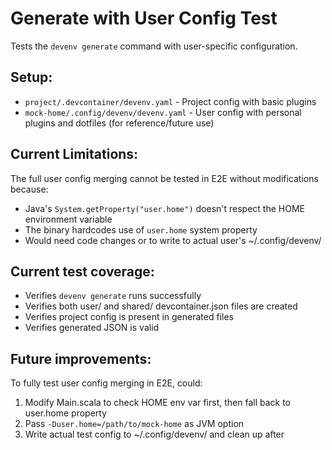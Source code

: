# Generate with User Config Test

Tests the `devenv generate` command with user-specific configuration.

## Setup:
- `project/.devcontainer/devenv.yaml` - Project config with basic plugins
- `mock-home/.config/devenv/devenv.yaml` - User config with personal plugins and dotfiles (for reference/future use)

## Current Limitations:
The full user config merging cannot be tested in E2E without modifications because:
- Java's `System.getProperty("user.home")` doesn't respect the HOME environment variable
- The binary hardcodes use of `user.home` system property
- Would need code changes or to write to actual user's ~/.config/devenv/

## Current test coverage:
- Verifies `devenv generate` runs successfully
- Verifies both user/ and shared/ devcontainer.json files are created
- Verifies project config is present in generated files
- Verifies generated JSON is valid

## Future improvements:
To fully test user config merging in E2E, could:
1. Modify Main.scala to check HOME env var first, then fall back to user.home property
2. Pass `-Duser.home=/path/to/mock-home` as JVM option
3. Write actual test config to ~/.config/devenv/ and clean up after
